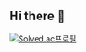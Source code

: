 ## Hi there 👋

[![Solved.ac프로필](http://regular_kim.wtf/api/v2/generate_badge?boj={handle})](https://solved.ac/{handle})
